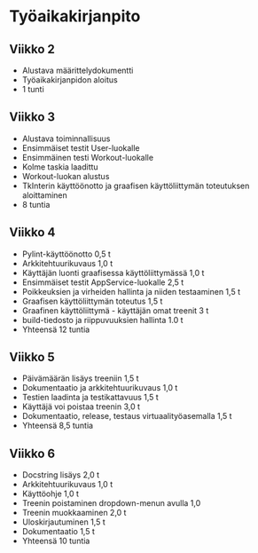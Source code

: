 # Työaikakirjanpito

## Viikko 2
- Alustava määrittelydokumentti
- Työaikakirjanpidon aloitus
- 1 tunti

## Viikko 3
- Alustava toiminnallisuus
- Ensimmäiset testit User-luokalle
- Ensimmäinen testi Workout-luokalle
- Kolme taskia laadittu
- Workout-luokan alustus
- TkInterin käyttöönotto ja graafisen käyttöliittymän toteutuksen aloittaminen
- 8 tuntia

## Viikko 4
- Pylint-käyttöönotto 0,5 t
- Arkkitehtuurikuvaus 1,0 t
- Käyttäjän luonti graafisessa käyttöliittymässä 1,0 t
- Ensimmäiset testit AppService-luokalle 2,5 t
- Poikkeuksien ja virheiden hallinta ja niiden testaaminen 1,5 t
- Graafisen käyttöliittymän toteutus 1,5 t
- Graafinen käyttöliittymä - käyttäjän omat treenit 3 t
- build-tiedosto ja riippuvuuksien hallinta 1.0 t
- Yhteensä 12 tuntia

## Viikko 5
- Päivämäärän lisäys treeniin 1,5 t
- Dokumentaatio ja arkkitehtuurikuvaus 1,0 t
- Testien laadinta ja testikattavuus 1,5 t
- Käyttäjä voi poistaa treenin 3,0 t
- Dokumentaatio, release, testaus virtuaalityöasemalla 1,5 t
- Yhteensä 8,5 tuntia

## Viikko 6
- Docstring lisäys 2,0 t
- Arkkitehtuurikuvaus 1,0 t
- Käyttöohje 1,0 t
- Treenin poistaminen dropdown-menun avulla 1,0
- Treenin muokkaaminen 2,0 t
- Uloskirjautuminen 1,5 t
- Dokumentaatio 1,5 t
- Yhteensä 10 tuntia